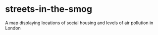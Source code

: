 # streets-in-the-smog
A map displaying locations of social housing and levels of air pollution in London

